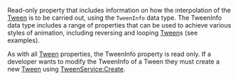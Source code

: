 Read-only property that includes information on how the interpolation of
the [Tween](https://create.roblox.com/docs/reference/engine/classes/Tween) is to be carried out, using the `TweenInfo` data type. The
TweenInfo data type includes a range of properties that can be used to
achieve various styles of animation, including reversing and looping
[Tween](https://create.roblox.com/docs/reference/engine/classes/Tween)s (see examples).

As with all [Tween](https://create.roblox.com/docs/reference/engine/classes/Tween) properties, the TweenInfo property is read only. If a
developer wants to modify the TweenInfo of a Tween they must create a new
[Tween](https://create.roblox.com/docs/reference/engine/classes/Tween) using [TweenService:Create](https://create.roblox.com/docs/reference/engine/classes/TweenService#Create).